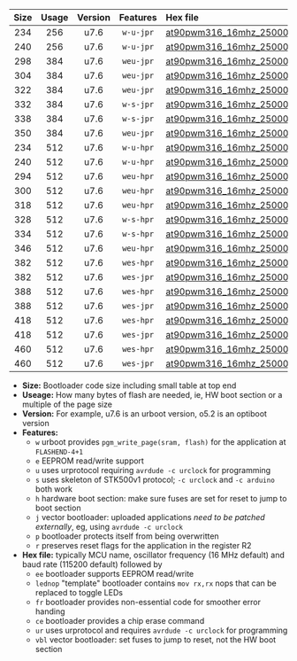 |Size|Usage|Version|Features|Hex file|
|:-:|:-:|:-:|:-:|:--|
|234|256|u7.6|`w-u-jpr`|[at90pwm316_16mhz_250000bps_ur_vbl.hex](https://raw.githubusercontent.com/stefanrueger/urboot/main/at90pwm316_16mhz_250000bps_ur_vbl.hex)|
|240|256|u7.6|`w-u-jpr`|[at90pwm316_16mhz_250000bps_lednop_ur_vbl.hex](https://raw.githubusercontent.com/stefanrueger/urboot/main/at90pwm316_16mhz_250000bps_lednop_ur_vbl.hex)|
|298|384|u7.6|`weu-jpr`|[at90pwm316_16mhz_250000bps_ee_ur_vbl.hex](https://raw.githubusercontent.com/stefanrueger/urboot/main/at90pwm316_16mhz_250000bps_ee_ur_vbl.hex)|
|304|384|u7.6|`weu-jpr`|[at90pwm316_16mhz_250000bps_ee_lednop_ur_vbl.hex](https://raw.githubusercontent.com/stefanrueger/urboot/main/at90pwm316_16mhz_250000bps_ee_lednop_ur_vbl.hex)|
|322|384|u7.6|`weu-jpr`|[at90pwm316_16mhz_250000bps_ee_lednop_fr_ur_vbl.hex](https://raw.githubusercontent.com/stefanrueger/urboot/main/at90pwm316_16mhz_250000bps_ee_lednop_fr_ur_vbl.hex)|
|332|384|u7.6|`w-s-jpr`|[at90pwm316_16mhz_250000bps_vbl.hex](https://raw.githubusercontent.com/stefanrueger/urboot/main/at90pwm316_16mhz_250000bps_vbl.hex)|
|338|384|u7.6|`w-s-jpr`|[at90pwm316_16mhz_250000bps_lednop_vbl.hex](https://raw.githubusercontent.com/stefanrueger/urboot/main/at90pwm316_16mhz_250000bps_lednop_vbl.hex)|
|350|384|u7.6|`weu-jpr`|[at90pwm316_16mhz_250000bps_ee_lednop_fr_ce_ur_vbl.hex](https://raw.githubusercontent.com/stefanrueger/urboot/main/at90pwm316_16mhz_250000bps_ee_lednop_fr_ce_ur_vbl.hex)|
|234|512|u7.6|`w-u-hpr`|[at90pwm316_16mhz_250000bps_ur.hex](https://raw.githubusercontent.com/stefanrueger/urboot/main/at90pwm316_16mhz_250000bps_ur.hex)|
|240|512|u7.6|`w-u-hpr`|[at90pwm316_16mhz_250000bps_lednop_ur.hex](https://raw.githubusercontent.com/stefanrueger/urboot/main/at90pwm316_16mhz_250000bps_lednop_ur.hex)|
|294|512|u7.6|`weu-hpr`|[at90pwm316_16mhz_250000bps_ee_ur.hex](https://raw.githubusercontent.com/stefanrueger/urboot/main/at90pwm316_16mhz_250000bps_ee_ur.hex)|
|300|512|u7.6|`weu-hpr`|[at90pwm316_16mhz_250000bps_ee_lednop_ur.hex](https://raw.githubusercontent.com/stefanrueger/urboot/main/at90pwm316_16mhz_250000bps_ee_lednop_ur.hex)|
|318|512|u7.6|`weu-hpr`|[at90pwm316_16mhz_250000bps_ee_lednop_fr_ur.hex](https://raw.githubusercontent.com/stefanrueger/urboot/main/at90pwm316_16mhz_250000bps_ee_lednop_fr_ur.hex)|
|328|512|u7.6|`w-s-hpr`|[at90pwm316_16mhz_250000bps.hex](https://raw.githubusercontent.com/stefanrueger/urboot/main/at90pwm316_16mhz_250000bps.hex)|
|334|512|u7.6|`w-s-hpr`|[at90pwm316_16mhz_250000bps_lednop.hex](https://raw.githubusercontent.com/stefanrueger/urboot/main/at90pwm316_16mhz_250000bps_lednop.hex)|
|346|512|u7.6|`weu-hpr`|[at90pwm316_16mhz_250000bps_ee_lednop_fr_ce_ur.hex](https://raw.githubusercontent.com/stefanrueger/urboot/main/at90pwm316_16mhz_250000bps_ee_lednop_fr_ce_ur.hex)|
|382|512|u7.6|`wes-hpr`|[at90pwm316_16mhz_250000bps_ee.hex](https://raw.githubusercontent.com/stefanrueger/urboot/main/at90pwm316_16mhz_250000bps_ee.hex)|
|382|512|u7.6|`wes-jpr`|[at90pwm316_16mhz_250000bps_ee_vbl.hex](https://raw.githubusercontent.com/stefanrueger/urboot/main/at90pwm316_16mhz_250000bps_ee_vbl.hex)|
|388|512|u7.6|`wes-hpr`|[at90pwm316_16mhz_250000bps_ee_lednop.hex](https://raw.githubusercontent.com/stefanrueger/urboot/main/at90pwm316_16mhz_250000bps_ee_lednop.hex)|
|388|512|u7.6|`wes-jpr`|[at90pwm316_16mhz_250000bps_ee_lednop_vbl.hex](https://raw.githubusercontent.com/stefanrueger/urboot/main/at90pwm316_16mhz_250000bps_ee_lednop_vbl.hex)|
|418|512|u7.6|`wes-hpr`|[at90pwm316_16mhz_250000bps_ee_lednop_fr.hex](https://raw.githubusercontent.com/stefanrueger/urboot/main/at90pwm316_16mhz_250000bps_ee_lednop_fr.hex)|
|418|512|u7.6|`wes-jpr`|[at90pwm316_16mhz_250000bps_ee_lednop_fr_vbl.hex](https://raw.githubusercontent.com/stefanrueger/urboot/main/at90pwm316_16mhz_250000bps_ee_lednop_fr_vbl.hex)|
|460|512|u7.6|`wes-hpr`|[at90pwm316_16mhz_250000bps_ee_lednop_fr_ce.hex](https://raw.githubusercontent.com/stefanrueger/urboot/main/at90pwm316_16mhz_250000bps_ee_lednop_fr_ce.hex)|
|460|512|u7.6|`wes-jpr`|[at90pwm316_16mhz_250000bps_ee_lednop_fr_ce_vbl.hex](https://raw.githubusercontent.com/stefanrueger/urboot/main/at90pwm316_16mhz_250000bps_ee_lednop_fr_ce_vbl.hex)|

- **Size:** Bootloader code size including small table at top end
- **Useage:** How many bytes of flash are needed, ie, HW boot section or a multiple of the page size
- **Version:** For example, u7.6 is an urboot version, o5.2 is an optiboot version
- **Features:**
  + `w` urboot provides `pgm_write_page(sram, flash)` for the application at `FLASHEND-4+1`
  + `e` EEPROM read/write support
  + `u` uses urprotocol requiring `avrdude -c urclock` for programming
  + `s` uses skeleton of STK500v1 protocol; `-c urclock` and `-c arduino` both work
  + `h` hardware boot section: make sure fuses are set for reset to jump to boot section
  + `j` vector bootloader: uploaded applications *need to be patched externally*, eg, using `avrdude -c urclock`
  + `p` bootloader protects itself from being overwritten
  + `r` preserves reset flags for the application in the register R2
- **Hex file:** typically MCU name, oscillator frequency (16 MHz default) and baud rate (115200 default) followed by
  + `ee` bootloader supports EEPROM read/write
  + `lednop` "template" bootloader contains `mov rx,rx` nops that can be replaced to toggle LEDs
  + `fr` bootloader provides non-essential code for smoother error handing
  + `ce` bootloader provides a chip erase command
  + `ur` uses urprotocol and requires `avrdude -c urclock` for programming
  + `vbl` vector bootloader: set fuses to jump to reset, not the HW boot section
